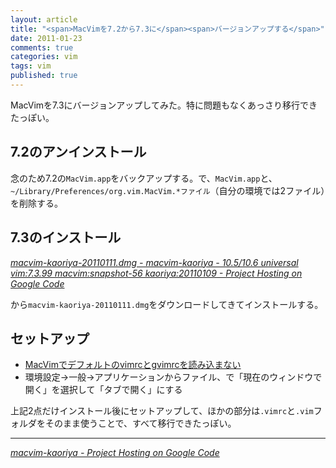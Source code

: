 ```yaml
---
layout: article
title: "<span>MacVimを7.2から7.3に</span><span>バージョンアップする</span>"
date: 2011-01-23
comments: true
categories: vim
tags: vim
published: true
---
```


MacVimを7.3にバージョンアップしてみた。特に問題もなくあっさり移行できたっぽい。

<!-- READMORE -->


## 7.2のアンインストール

念のため7.2の`MacVim.app`をバックアップする。で、`MacVim.app`と、`~/Library/Preferences/org.vim.MacVim.*ファイル`（自分の環境では2ファイル）を削除する。

## 7.3のインストール

<cite>[macvim-kaoriya-20110111.dmg - macvim-kaoriya - 10.5/10.6 universal vim:7.3.99 macvim:snapshot-56 kaoriya:20110109 - Project Hosting on Google Code](http://code.google.com/p/macvim-kaoriya/downloads/detail?name=macvim-kaoriya-20110111.dmg&can=2&q=)</cite>

から`macvim-kaoriya-20110111.dmg`をダウンロードしてきてインストールする。

## セットアップ

- [MacVimでデフォルトのvimrcとgvimrcを読み込まない](/2010/08/11/macvim-default-vimrc)
- 環境設定→一般→アプリケーションからファイル、で「現在のウィンドウで開く」を選択して「タブで開く」にする

上記2点だけインストール後にセットアップして、ほかの部分は`.vimrc`と`.vim`フォルダをそのまま使うことで、すべて移行できたっぽい。

* * *

<cite>[macvim-kaoriya - Project Hosting on Google Code](http://code.google.com/p/macvim-kaoriya/)</cite>
